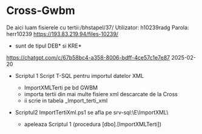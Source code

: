 # Cross-Gwbm
De aici luam fisierele cu tertii:/bhstapel/37/
Utilizator: h10239radg
Parola: herr10239
https://193.83.219.94/files-10239/
- sunt de tipul DEB* si KRE*


https://chatgpt.com/c/67b58bc4-a358-8006-bdff-4ce57c1e7e87
2025-02-20
- Scriptul 1 Script T-SQL pentru importul datelor XML
  - ImportXMLTerti pe bd GWBM  
  - importa tertii din mai multe fisiere xml descarcate de la Cross
  - ii scrie in tabela _Import_terti_xml
    
- Scriptul2 ImportTertiXml.ps1 se afla pe srv-sql:\E\ImportXML\
  - apeleaza Scriptul 1 (procedura [dbo].[ImportXMLTerti])

